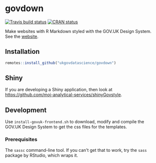 # govdown

<!-- badges: start -->
[![Travis build status](https://travis-ci.org/ukgovdatascience/govdown.svg?branch=master)](https://travis-ci.org/ukgovdatascience/govdown)
[![CRAN status](https://www.r-pkg.org/badges/version/govdown)](https://CRAN.R-project.org/package=govdown)
<!-- badges: end -->

Make websites with R Markdown styled with the GOV.UK Design System.  See the
[website](https://ukgovdatascience.github.io/govdown/).

## Installation

``` r
remotes::install_github("ukgovdatascience/govdown")
```

## Shiny

If you are developing a Shiny application, then look at
https://github.com/moj-analytical-services/shinyGovstyle.

## Development

Use `install-govuk-frontend.sh` to download, modify and compile the GOV.UK Design System to get the css files for the templates.

### Prerequisites

The `sassc` command-line tool.  If you can't get that to work, try the `sass`
package by RStudio, which wraps it.
